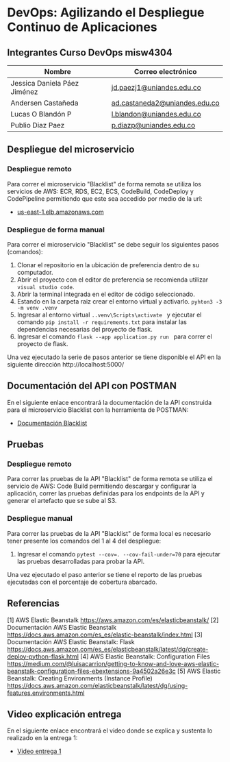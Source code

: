 # DevOps: Agilizando el Despliegue Continuo de Aplicaciones

## Integrantes Curso DevOps misw4304  

|Nombre                        |Correo electrónico                          |
|------------------------------|---------------------------------|
|Jessica Daniela Páez Jiménez  |jd.paezj1@uniandes.edu.co         |
|Andersen Castañeda            |ad.castaneda2@uniandes.edu.co       |
|Lucas O Blandón P             |l.blandon@uniandes.edu.co        |
|Publio Diaz Paez              |p.diazp@uniandes.edu.co  |

## Despliegue del microservicio

### Despliegue remoto

Para correr el microservicio "Blacklist" de forma remota se utiliza los servicios de AWS: ECR, RDS, EC2, ECS, CodeBuild, CodeDeploy y CodePipeline permitiendo que este sea accedido por medio de la url:

- [us-east-1.elb.amazonaws.com](url)

### Despliegue de forma manual

Para correr el microservicio "Blacklist" se debe seguir los siguientes pasos (comandos):

1. Clonar el repositorio en la ubicación de preferencia dentro de su computador.
2. Abrir el proyecto con el editor de preferencia se recomienda utilizar <code>visual studio code</code>.
3. Abrir la terminal integrada en el editor de código seleccionado.
4. Estando en la carpeta raiz crear el entorno virtual y activarlo. <code>pyhton3 -3 -m venv .venv</code>
4. Ingresar al entorno virtual <code>.\.venv\Scripts\activate </code> y ejecutar el comando  <code>pip install -r requirements.txt</code> para instalar las dependencias necesarias del proyecto de flask.
5. Ingresar el comando <code>flask --app application.py run </code> para correr el proyecto de flask.

Una vez ejecutado la serie de pasos anterior se tiene disponible el API en la siguiente dirección http://localhost:5000/

## Documentación del API  con POSTMAN

En el siguiente enlace encontrará la documentación de la API construida para el microservicio Blacklist con la herramienta de POSTMAN:

- [Documentación Blacklist](https://url)

## Pruebas

### Despliegue remoto

Para correr las pruebas de la API "Blacklist" de forma remota se utiliza el servicio de AWS: Code Build permitiendo descargar y configurar la aplicación, correr las pruebas definidas para los endpoints de la API y generar el artefacto que se sube al S3.

### Despliegue manual

Para correr las pruebas de la API "Blacklist" de forma local es necesario tener presente los comandos del 1 al 4 del despliegue:

1. Ingresar el comando <code>pytest --cov=. --cov-fail-under=70</code> para ejecutar las pruebas desarrolladas para probar la API.

Una vez ejecutado el paso anterior se tiene el reporto de las pruebas ejecutadas con el porcentaje de cobertura abarcado.


## Referencias


[1] AWS Elastic Beanstalk
https://aws.amazon.com/es/elasticbeanstalk/
[2] Documentación AWS Elastic Beanstalk
https://docs.aws.amazon.com/es_es/elastic-beanstalk/index.html
[3] Documentación AWS Elastic Beanstalk: Flask https://docs.aws.amazon.com/es_es/elasticbeanstalk/latest/dg/create-deploy-python-flask.html
[4] AWS Elastic Beanstalk: Configuration Files
https://medium.com/@luisacarrion/getting-to-know-and-love-aws-elastic-beanstalk-configuration-files-ebextensions-9a4502a26e3c
[5] AWS Elastic Beanstalk: Creating Environments (Instance Profile)
https://docs.aws.amazon.com/elasticbeanstalk/latest/dg/using-features.environments.html

## Video explicación entrega

En el siguiente enlace encontrará el video donde se explica y sustenta lo realizado en la entrega 1:

- [Video entrega 1](https://uniandes-my.sharepoint.com/:v:/g/personal/j_padilla_uniandes_edu_co/EQHt8U9MWc1Llw3dnPQICkgBzzYvLugPOEQtyAY-dGPkGQ?nav=eyJyZWZlcnJhbEluZm8iOnsicmVmZXJyYWxBcHAiOiJPbmVEcml2ZUZvckJ1c2luZXNzIiwicmVmZXJyYWxBcHBQbGF0Zm9ybSI6IldlYiIsInJlZmVycmFsTW9kZSI6InZpZXciLCJyZWZlcnJhbFZpZXciOiJNeUZpbGVzTGlua0NvcHkifX0&e=ZbFJ0F)

